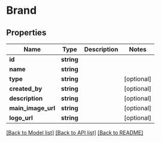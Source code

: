 # Brand

## Properties
Name | Type | Description | Notes
------------ | ------------- | ------------- | -------------
**id** | **string** |  | 
**name** | **string** |  | 
**type** | **string** |  | [optional] 
**created_by** | **string** |  | [optional] 
**description** | **string** |  | [optional] 
**main_image_url** | **string** |  | [optional] 
**logo_url** | **string** |  | [optional] 

[[Back to Model list]](../README.md#documentation-for-models) [[Back to API list]](../README.md#documentation-for-api-endpoints) [[Back to README]](../README.md)


